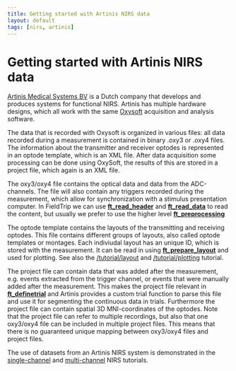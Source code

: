 ```yaml
---
title: Getting started with Artinis NIRS data
layout: default
tags: [nirs, artinis]
---
```


# Getting started with Artinis NIRS data

[Artinis Medical Systems BV](http://www.artinis.com/) is a Dutch company that develops and produces systems for functional NIRS. Artinis has multiple hardware designs, which all work with the same [Oxysoft](http://www.artinis.com/oxysoft) acquisition and analysis software. 

The data that is recorded with Oxysoft is organized in various files: all data recorded during a measurement is contained in binary .oxy3 or .oxy4 files. The information about the transmitter and receiver optodes is represented in an optode template, which is an XML file. After data acquisition some processing can be done using OxySoft, the results of this are stored in a project file, which again is an XML file. 

The oxy3/oxy4 file contains the optical data and data from the ADC-channels. The file will also contain any triggers recorded during the measurement, which allow for synchronization with a stimulus presentation computer. In FieldTrip we can use **[ft_read_header](/reference/ft_read_header)** and **[ft_read_data](/reference/ft_read_data)** to read the content, but usually we prefer to use the higher level **[ft_preprocessing](/reference/ft_preprocessing)**

The optode template contains the layouts of the transmitting and receiving optodes. This file contains different groups of layouts, also called optode templates or montages. Each indiviudal layout has an unique ID, which is stored with the measurement. It can be read in using **[ft_prepare_layout](/reference/ft_prepare_layout)** and used for plotting. See also the [/tutorial/layout](/tutorial/layout) and [/tutorial/plotting](/tutorial/plotting) tutorial.

The project file can contain data that was added after the measurement, e.g. events extracted from the trigger channel, or events that were manually added after the measurement. This makes the project file relevant in **[ft_definetrial](/reference/ft_definetrial)** and Artinis provides a custom trial function to parse this file and use it for segmenting the continuous data in trials.  Furthermore the project file can contain spatial 3D MNI-coordinates of the optodes. Note that the project file can refer to multiple recordings, but also that one oxy3/oxy4 file can be included in multiple project files. This means that there is no guaranteed unique mapping between oxy3/oxy4 files and project files.

The use of datasets from an Artinis NIRS system is demonstrated in the [single-channel](/tutorial/nirs_singlechannel ) and [multi-channel](/tutorial/nirs_multichannel) NIRS tutorials.
